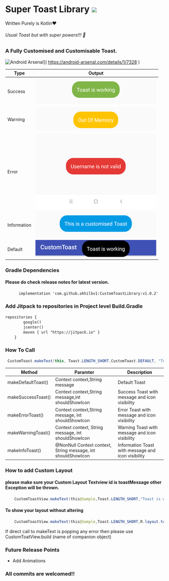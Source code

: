 # Super Toast Library  [![](https://jitpack.io/v/akhilbv1/CustomToastLibrary.svg)](https://jitpack.io/#akhilbv1/CustomToastLibrary)


Written Purely is Kotlin:heart:

###### Usual Toast but with super powers!!! :muscle:

### A Fully Customised and Customisable Toast.

![Android Arsenal]( https://img.shields.io/badge/Android%20Arsenal-Super%20Toast-green.svg?style=flat )]( https://android-arsenal.com/details/1/7328 )


| Type  | Output |
| ------------- | ------------- |
| Success  |![Alt text](https://github.com/akhilbv1/CustomToastLibrary/blob/master/app/sampledata/Success.png?raw=true "Success")|
| Warning  |![Alt text](https://github.com/akhilbv1/CustomToastLibrary/blob/master/app/sampledata/Warning.png?raw=true "Warning")|
| Error  |![Alt text](https://github.com/akhilbv1/CustomToastLibrary/blob/master/app/sampledata/Failure.png?raw=true "Failure")|
| Information  |![Alt text](https://github.com/akhilbv1/CustomToastLibrary/blob/master/app/sampledata/Information.png?raw=true "Information")|
| Default  |![Alt text](https://github.com/akhilbv1/CustomToastLibrary/blob/master/app/sampledata/Default.png?raw=true "Default")|

### Gradle Dependencies 
#### Please do check release notes for latest version.
``` 
      implementation 'com.github.akhilbv1:CustomToastLibrary:v1.0.2'
```
### Add Jitpack to repositories in Project level Build.Gradle
```
repositories {
        google()
        jcenter()
        maven { url "https://jitpack.io" }
    }
```
### How To Call
```java
 CustomToast.makeText(this, Toast.LENGTH_SHORT,CustomToast.DEFAULT, "Toast is working",false).show();
```
| Method  | Paramter | Description |
| ------------- | ------------- | ------------- |
| makeDefaultToast()  | Context context,String message|Default Toast|
| makeSuccessToast()  |Context context,String message,int shouldShowIcon| Success Toast with message and icon visibility||
| makeErrorToast()  | Context context,String message, int shouldShowIcon|Error Toast with message and icon visibility|
| makeWarningToast()  |Context context, String message, int shouldShowIcon|Warning Toast with message and icon visibility|
| makeInfoToast()  |@NonNull Context context,  String message, int shouldShowIcon|Information Toast with message and icon visibility|

### How to add Custom Layout
#### please make sure your Custom Layout Textview id is toastMessage other Exception will be thrown.
```java
    CustomToastView.makeText(this@Sample,Toast.LENGTH_SHORT,"Toast is working",R.layout.toast)
```
#### To show your layout without altering
```java
    CustomToastView.makeText(this@Sample,Toast.LENGTH_SHORT,R.layout.toast)
```
If direct call to makeText is popping any error then please use CustomToatView.build (name of companion object)

### Future Release Points
 - Add Animations
 
 ### All commits are welcomed!!

